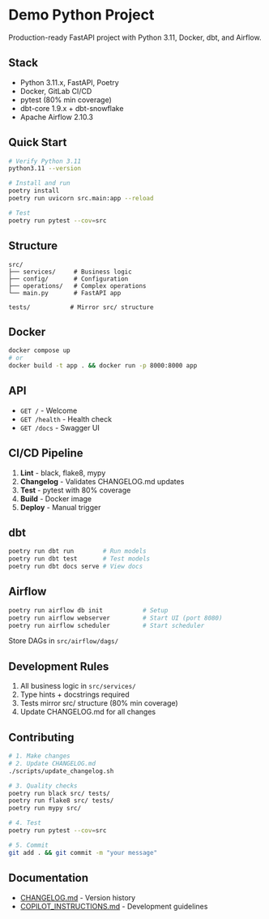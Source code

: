 # Demo Python Project

Production-ready FastAPI project with Python 3.11, Docker, dbt, and Airflow.

## Stack

- Python 3.11.x, FastAPI, Poetry
- Docker, GitLab CI/CD
- pytest (80% min coverage)
- dbt-core 1.9.x + dbt-snowflake
- Apache Airflow 2.10.3

## Quick Start

```bash
# Verify Python 3.11
python3.11 --version

# Install and run
poetry install
poetry run uvicorn src.main:app --reload

# Test
poetry run pytest --cov=src
```

## Structure

```
src/
├── services/     # Business logic
├── config/       # Configuration
├── operations/   # Complex operations
└── main.py       # FastAPI app

tests/           # Mirror src/ structure
```

## Docker

```bash
docker compose up
# or
docker build -t app . && docker run -p 8000:8000 app
```

## API

- `GET /` - Welcome
- `GET /health` - Health check
- `GET /docs` - Swagger UI

## CI/CD Pipeline

1. **Lint** - black, flake8, mypy
2. **Changelog** - Validates CHANGELOG.md updates
3. **Test** - pytest with 80% coverage
4. **Build** - Docker image
5. **Deploy** - Manual trigger

## dbt

```bash
poetry run dbt run        # Run models
poetry run dbt test       # Test models
poetry run dbt docs serve # View docs
```

## Airflow

```bash
poetry run airflow db init           # Setup
poetry run airflow webserver         # Start UI (port 8080)
poetry run airflow scheduler         # Start scheduler
```

Store DAGs in `src/airflow/dags/`

## Development Rules

1. All business logic in `src/services/`
2. Type hints + docstrings required
3. Tests mirror src/ structure (80% min coverage)
4. Update CHANGELOG.md for all changes

## Contributing

```bash
# 1. Make changes
# 2. Update CHANGELOG.md
./scripts/update_changelog.sh

# 3. Quality checks
poetry run black src/ tests/
poetry run flake8 src/ tests/
poetry run mypy src/

# 4. Test
poetry run pytest --cov=src

# 5. Commit
git add . && git commit -m "your message"
```

## Documentation

- [CHANGELOG.md](CHANGELOG.md) - Version history
- [COPILOT_INSTRUCTIONS.md](COPILOT_INSTRUCTIONS.md) - Development guidelines
